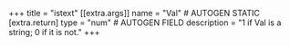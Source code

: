 +++
title = "istext"
[[extra.args]]
name = "Val" # AUTOGEN STATIC
[extra.return]
type = "num" # AUTOGEN FIELD
description = "1 if Val is a string; 0 if it is not."
+++
